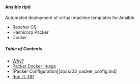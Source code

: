 #### Ansible ripd

Automated deployment of virtual machine templates for Ansible.
- Rancher OS
- Hashicorp Packer
- Docker

##### Table of Contents

- [Why?](docs/01_why.md)
- [Packer Docker Image](docs/02_packer_image.md)
- [Packer Configuration][docs/03_oacker_config.md]
- [Run TL;DR](docs/04_run.md)
